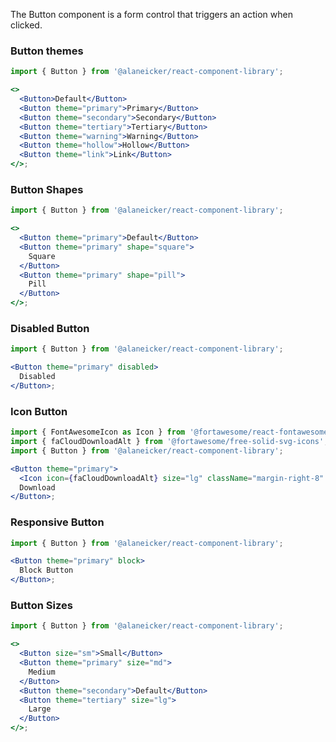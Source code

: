The Button component is a form control that triggers an action when clicked.

### Button themes

```jsx
import { Button } from '@alaneicker/react-component-library';

<>
  <Button>Default</Button>
  <Button theme="primary">Primary</Button>
  <Button theme="secondary">Secondary</Button>
  <Button theme="tertiary">Tertiary</Button>
  <Button theme="warning">Warning</Button>
  <Button theme="hollow">Hollow</Button>
  <Button theme="link">Link</Button>
</>;
```

### Button Shapes

```jsx
import { Button } from '@alaneicker/react-component-library';

<>
  <Button theme="primary">Default</Button>
  <Button theme="primary" shape="square">
    Square
  </Button>
  <Button theme="primary" shape="pill">
    Pill
  </Button>
</>;
```

### Disabled Button

```jsx
import { Button } from '@alaneicker/react-component-library';

<Button theme="primary" disabled>
  Disabled
</Button>;
```

### Icon Button

```jsx
import { FontAwesomeIcon as Icon } from '@fortawesome/react-fontawesome';
import { faCloudDownloadAlt } from '@fortawesome/free-solid-svg-icons';
import { Button } from '@alaneicker/react-component-library';

<Button theme="primary">
  <Icon icon={faCloudDownloadAlt} size="lg" className="margin-right-8" />
  Download
</Button>;
```

### Responsive Button

```jsx
import { Button } from '@alaneicker/react-component-library';

<Button theme="primary" block>
  Block Button
</Button>;
```

### Button Sizes

```jsx
import { Button } from '@alaneicker/react-component-library';

<>
  <Button size="sm">Small</Button>
  <Button theme="primary" size="md">
    Medium
  </Button>
  <Button theme="secondary">Default</Button>
  <Button theme="tertiary" size="lg">
    Large
  </Button>
</>;
```
